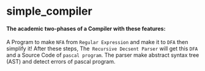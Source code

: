 # simple_compiler
#### The academic two-phases of a Compiler with these features:

A Program to make `NFA` from `Regular Expression` and make it to `DFA` then simplify it!
After these steps, The` Recursive Decsent Parser` will get this `DFA` and a Source Code of `pascal program`.
The parser make abstract syntax tree (AST) and detect errors of pascal program.
